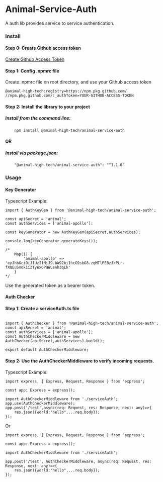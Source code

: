 # Animal-Service-Auth
A auth lib provides service to service authentication.
### Install

#### Step 0: Create Github access token

[Create Github Access Token](https://docs.github.com/en/enterprise-server@3.4/authentication/keeping-your-account-and-data-secure/creating-a-personal-access-token)

#### Step 1: Config .npmrc file

Create .npmrc file on root directory, and use your Github access token
```
@animal-high-tech:registry=https://npm.pkg.github.com/
//npm.pkg.github.com/:_authToken=YOUR-GITHUB-ACCESS-TOKEN
```

#### Step 2: Install the library to your project
#####  Install from the command line:
```
    npm install @animal-high-tech/animal-service-auth
```

#### OR
#####  Install via package.json:
```
    "@animal-high-tech/animal-service-auth": "^1.1.0"
```

### Usage

#### Key Generator

Typescript Example:
```
import { AuthKeyGen } from '@animal-high-tech/animal-service-auth';

const apiSecret = 'animal';
const authServices = ['animal-apollo'];

const keyGenerator = new AuthKeyGen(apiSecret,authServices);

console.log(keyGenerator.generateKeys());

/*
    Map(1) {
        'animal-apollo' => 'eyJhbGciOiJIUzI1NiJ9.bW92bi1hcG9sbG8.zqMTlPEBzJkPLr-fXQEuSXokiiZTyexGPQWLenh3qLk'
    }
*/
```

Use the generated token as a bearer token.
#### Auth Checker

#### Step 1: Create a serviceAuth.ts file

```

import { AuthChecker } from '@animal-high-tech/animal-service-auth';
const apiSecret = 'animal';
const authServices = ['animal-apollo'];
const AuthCheckerMiddleware = new AuthChecker(apiSecret,authServices).build();

export default AuthCheckerMiddleware;

```

#### Step 2: Use the AuthCheckerMiddleware to verify incoming requests.

Typescript Example:
```
import express, { Express, Request, Response } from 'express';

const app: Express = express();

import AuthCheckerMiddleware from './serviceAuth';
app.use(AuthCheckerMiddleware);
app.post('/test',async(req: Request, res: Response, next: any)=>{
    res.json({world:"hello",...req.body});
});

```

Or

```
import express, { Express, Request, Response } from 'express';

const app: Express = express();

import AuthCheckerMiddleware from './serviceAuth';

app.post('/test', AuthCheckerMiddleware, async(req: Request, res: Response, next: any)=>{
    res.json({world:"hello",...req.body});
});

```

